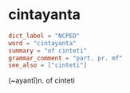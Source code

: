# cintayanta

``` toml
dict_label = "NCPED"
word = "cintayanta"
summary = "of cinteti"
grammar_comment = "part. pr. mf"
see_also = ["cinteti"]
```

(\~ayantī)n. of cinteti

